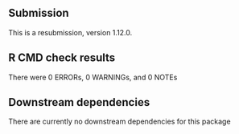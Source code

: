 ## Submission
This is a resubmission, version 1.12.0.

## R CMD check results

There were 0 ERRORs, 0 WARNINGs, and 0 NOTEs

## Downstream dependencies
There are currently no downstream dependencies for this package
